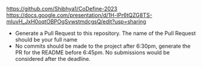 https://github.com/Shibhya1/CoDefine-2023
https://docs.google.com/presentation/d/1H-lPr6tQZG8TS-mIuvH_JxH0oqtOBPOgSvwstmdcgsQ/edit?usp=sharing

- Generate a Pull Request to this repository. The name of the Pull Request should be your full name
- No commits should be made to the project after 6:30pm, generate the PR for the README before 6:45pm. No submissions would be considered after the deadline.
